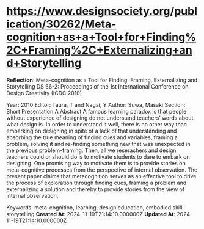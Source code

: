 # https://www.designsociety.org/publication/30262/Meta-cognition+as+a+Tool+for+Finding%2C+Framing%2C+Externalizing+and+Storytelling

**Reflection**: Meta-cognition as a Tool for Finding, Framing, Externalizing and Storytelling
DS 66-2: Proceedings of the 1st International Conference on Design Creativity (ICDC 2010)

Year: 2010
Editor: Taura, T and Nagai, Y
Author: Suwa, Masaki
Section: Short Presentation A
Abstract
A famous learning paradox is that people without experience of designing do not understand teachers’ words about what design is. In order to understand it well, there is no other way than embarking on designing in spite of a lack of that understanding and absorbing the true meaning of finding cues and variables, framing a problem, solving it and re-finding something new that was unexpected in the previous problem-framing. Then, all we reserachers and design teachers could or should do is to motivate students to dare to embark on designing. One promising way to motivate them is to provide stories on meta-cognitive processes from the perspective of internal observation. The present paper claims that metacognition serves as an effective tool to drive the process of exploration through finding cues, framing a problem and externalizing a solution and thereby to provide stories from the view of internal observation.

Keywords: meta-cognition, learning, design education, embodied skill, storytelling
**Created At**: 2024-11-19T21:14:10.000000Z
**Updated At**: 2024-11-19T21:14:10.000000Z
